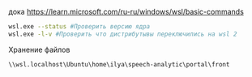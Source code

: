 дока https://learn.microsoft.com/ru-ru/windows/wsl/basic-commands

```bash
wsl.exe --status #Проверить версию ядра
wsl.exe -l-v #Проверить что дистрибутывы переключились на wsl 2
```

Хранение файлов
```
\\wsl.localhost\Ubuntu\home\ilya\speech-analytic\portal\front
```



